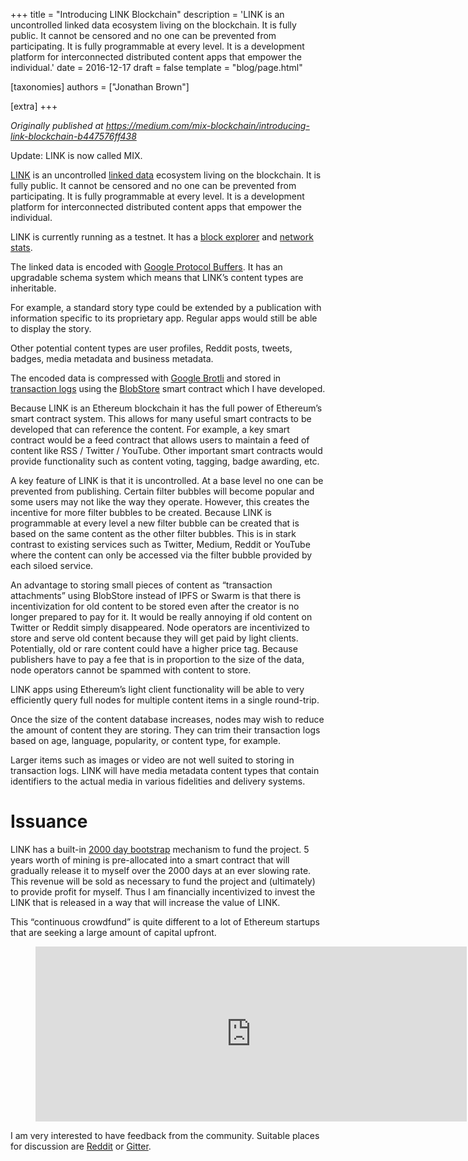 +++
title = "Introducing LINK Blockchain"
description = 'LINK is an uncontrolled linked data ecosystem living on the blockchain. It is fully public. It cannot be censored and no one can be prevented from participating. It is fully programmable at every level. It is a development platform for interconnected distributed content apps that empower the individual.'
date = 2016-12-17
draft = false
template = "blog/page.html"

[taxonomies]
authors = ["Jonathan Brown"]

[extra]
+++

*Originally published at https://medium.com/mix-blockchain/introducing-link-blockchain-b447576ff438*

<p id="bed3" class="pw-post-body-paragraph lz ma fr mb b mc md me mf mg mh mi mj mk ml mm mn mo mp mq mr ms mt mu mv mw fk bj" data-selectable-paragraph="">Update: LINK is now called MIX.</p><p id="1420" class="pw-post-body-paragraph lz ma fr mb b mc md me mf mg mh mi mj mk ml mm mn mo mp mq mr ms mt mu mv mw fk bj" data-selectable-paragraph=""><a class="af mx" href="https://www.mix-blockchain.org/" rel="noopener ugc nofollow" target="_blank">LINK</a> is an uncontrolled <a class="af mx" href="https://en.wikipedia.org/wiki/Linked_data" rel="noopener ugc nofollow" target="_blank">linked data</a> ecosystem living on the blockchain. It is fully public. It cannot be censored and no one can be prevented from participating. It is fully programmable at every level. It is a development platform for interconnected distributed content apps that empower the individual.</p><p id="a31f" class="pw-post-body-paragraph lz ma fr mb b mc md me mf mg mh mi mj mk ml mm mn mo mp mq mr ms mt mu mv mw fk bj" data-selectable-paragraph="">LINK is currently running as a testnet. It has a <a class="af mx" href="https://blocks.mix-blockchain.org" rel="noopener ugc nofollow" target="_blank">block explorer</a> and <a class="af mx" href="https://stats.mix-blockchain.org/" rel="noopener ugc nofollow" target="_blank">network stats</a>.</p><p id="460c" class="pw-post-body-paragraph lz ma fr mb b mc md me mf mg mh mi mj mk ml mm mn mo mp mq mr ms mt mu mv mw fk bj" data-selectable-paragraph="">The linked data is encoded with <a class="af mx" href="https://developers.google.com/protocol-buffers/" rel="noopener ugc nofollow" target="_blank">Google Protocol Buffers</a>. It has an upgradable schema system which means that LINK’s content types are inheritable.</p><p id="cf2f" class="pw-post-body-paragraph lz ma fr mb b mc md me mf mg mh mi mj mk ml mm mn mo mp mq mr ms mt mu mv mw fk bj" data-selectable-paragraph="">For example, a standard story type could be extended by a publication with information specific to its proprietary app. Regular apps would still be able to display the story.</p><p id="a33e" class="pw-post-body-paragraph lz ma fr mb b mc md me mf mg mh mi mj mk ml mm mn mo mp mq mr ms mt mu mv mw fk bj" data-selectable-paragraph="">Other potential content types are user profiles, Reddit posts, tweets, badges, media metadata and business metadata.</p><p id="69c1" class="pw-post-body-paragraph lz ma fr mb b mc md me mf mg mh mi mj mk ml mm mn mo mp mq mr ms mt mu mv mw fk bj" data-selectable-paragraph="">The encoded data is compressed with <a class="af mx" href="https://en.wikipedia.org/wiki/Brotli" rel="noopener ugc nofollow" target="_blank">Google Brotli</a> and stored in <a class="af mx" href="http://solidity.readthedocs.io/en/develop/contracts.html#events" rel="noopener ugc nofollow" target="_blank">transaction logs</a> using the <a class="af mx" href="http://docs.link-blockchain.org/projects/blobstore/en/latest/" rel="noopener ugc nofollow" target="_blank">BlobStore</a> smart contract which I have developed.</p><p id="0c73" class="pw-post-body-paragraph lz ma fr mb b mc md me mf mg mh mi mj mk ml mm mn mo mp mq mr ms mt mu mv mw fk bj" data-selectable-paragraph="">Because LINK is an Ethereum blockchain it has the full power of Ethereum’s smart contract system. This allows for many useful smart contracts to be developed that can reference the content. For example, a key smart contract would be a feed contract that allows users to maintain a feed of content like RSS / Twitter / YouTube. Other important smart contracts would provide functionality such as content voting, tagging, badge awarding, etc.</p><p id="83b1" class="pw-post-body-paragraph lz ma fr mb b mc md me mf mg mh mi mj mk ml mm mn mo mp mq mr ms mt mu mv mw fk bj" data-selectable-paragraph="">A key feature of LINK is that it is uncontrolled. At a base level no one can be prevented from publishing. Certain filter bubbles will become popular and some users may not like the way they operate. However, this creates the incentive for more filter bubbles to be created. Because LINK is programmable at every level a new filter bubble can be created that is based on the same content as the other filter bubbles. This is in stark contrast to existing services such as Twitter, Medium, Reddit or YouTube where the content can only be accessed via the filter bubble provided by each siloed service.</p><p id="cb2d" class="pw-post-body-paragraph lz ma fr mb b mc md me mf mg mh mi mj mk ml mm mn mo mp mq mr ms mt mu mv mw fk bj" data-selectable-paragraph="">An advantage to storing small pieces of content as “transaction attachments” using BlobStore instead of IPFS or Swarm is that there is incentivization for old content to be stored even after the creator is no longer prepared to pay for it. It would be really annoying if old content on Twitter or Reddit simply disappeared. Node operators are incentivized to store and serve old content because they will get paid by light clients. Potentially, old or rare content could have a higher price tag. Because publishers have to pay a fee that is in proportion to the size of the data, node operators cannot be spammed with content to store.</p><p id="3f8c" class="pw-post-body-paragraph lz ma fr mb b mc md me mf mg mh mi mj mk ml mm mn mo mp mq mr ms mt mu mv mw fk bj" data-selectable-paragraph="">LINK apps using Ethereum’s light client functionality will be able to very efficiently query full nodes for multiple content items in a single round-trip.</p><p id="a4c8" class="pw-post-body-paragraph lz ma fr mb b mc md me mf mg mh mi mj mk ml mm mn mo mp mq mr ms mt mu mv mw fk bj" data-selectable-paragraph="">Once the size of the content database increases, nodes may wish to reduce the amount of content they are storing. They can trim their transaction logs based on age, language, popularity, or content type, for example.</p><p id="6b92" class="pw-post-body-paragraph lz ma fr mb b mc md me mf mg mh mi mj mk ml mm mn mo mp mq mr ms mt mu mv mw fk bj" data-selectable-paragraph="">Larger items such as images or video are not well suited to storing in transaction logs. LINK will have media metadata content types that contain identifiers to the actual media in various fidelities and delivery systems.</p><h1 id="8552" class="my mz fr be na nb nc nd ne nf ng nh ni nj nk nl nm nn no np nq nr ns nt nu nv bj" data-selectable-paragraph="">Issuance</h1><p id="2435" class="pw-post-body-paragraph lz ma fr mb b mc nw me mf mg nx mi mj mk ny mm mn mo nz mq mr ms oa mu mv mw fk bj" data-selectable-paragraph="">LINK has a built-in <a class="af mx" href="http://docs.link-blockchain.org/en/latest/issuance.html" rel="noopener ugc nofollow" target="_blank">2000 day bootstrap</a> mechanism to fund the project. 5 years worth of mining is pre-allocated into a smart contract that will gradually release it to myself over the 2000 days at an ever slowing rate. This revenue will be sold as necessary to fund the project and (ultimately) to provide profit for myself. Thus I am financially incentivized to invest the LINK that is released in a way that will increase the value of LINK.</p><p id="97e6" class="pw-post-body-paragraph lz ma fr mb b mc md me mf mg mh mi mj mk ml mm mn mo mp mq mr ms mt mu mv mw fk bj" data-selectable-paragraph="">This “continuous crowdfund” is quite different to a lot of Ethereum startups that are seeking a large amount of capital upfront.</p><figure class="ob oc od oe of og"><div class="oh ib l ee"><div class="oi oj l"><iframe src="https://cdn.embedly.com/widgets/media.html?src=%2F%2Fembed.chartblocks.com%2F1.0%2F%3Fc%3D583556329973d2de6f22b179%26t%3D9c8a2ec16e7f9ea&amp;url=https%3A%2F%2Fpublic.chartblocks.com%2Fc%2F583556329973d2de6f22b179%3Ft%3D9c8a2ec16e7f9ea&amp;image=http%3A%2F%2Fd3ugvbs94d921r.cloudfront.net%2F583556329973d2de6f22b179.png&amp;key=d04bfffea46d4aeda930ec88cc64b87c&amp;type=text%2Fhtml&amp;schema=chartblocks" allowfullscreen="" frameborder="0" height="280" width="690" title="Link issuance" class="eo n ff dy bg" scrolling="no"></iframe></div></div></figure></div></div></div><div class="ab ca ok ol om on" role="separator"><span class="oo bx bl op oq or"></span><span class="oo bx bl op oq or"></span><span class="oo bx bl op oq"></span></div><div class="fk fl fm fn fo"><div class="ab ca"><div class="ch bg ew ex ey ez"><p id="d2cb" class="pw-post-body-paragraph lz ma fr mb b mc md me mf mg mh mi mj mk ml mm mn mo mp mq mr ms mt mu mv mw fk bj" data-selectable-paragraph="">I am very interested to have feedback from the community. Suitable places for discussion are <a class="af mx" href="https://www.reddit.com/r/mix_blockchain/" rel="noopener ugc nofollow" target="_blank">Reddit</a> or <a class="af mx" href="https://gitter.im/mix-blockchain" rel="noopener ugc nofollow" target="_blank">Gitter</a>.</p>
